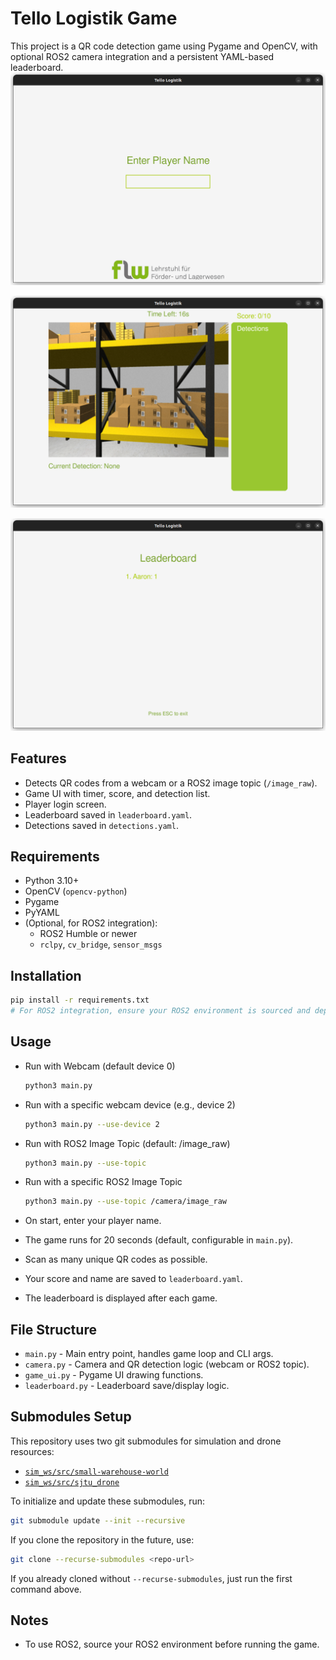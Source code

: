 # Tello Logistik Game

This project is a QR code detection game using Pygame and OpenCV, with optional ROS2 camera integration and a persistent YAML-based leaderboard.
![Splash](images/splash.png)

![GameUI](images/game_ui.png)

![Leaderboard](images/leaderboard.png)

## Features
- Detects QR codes from a webcam or a ROS2 image topic (`/image_raw`).
- Game UI with timer, score, and detection list.
- Player login screen.
- Leaderboard saved in `leaderboard.yaml`.
- Detections saved in `detections.yaml`.

## Requirements
- Python 3.10+
- OpenCV (`opencv-python`)
- Pygame
- PyYAML
- (Optional, for ROS2 integration):
  - ROS2 Humble or newer
  - `rclpy`, `cv_bridge`, `sensor_msgs`

## Installation
```bash
pip install -r requirements.txt
# For ROS2 integration, ensure your ROS2 environment is sourced and dependencies installed
```

## Usage

- Run with Webcam (default device 0)
    ```bash
    python3 main.py
    ```

-  Run with a specific webcam device (e.g., device 2)
    ```bash
    python3 main.py --use-device 2
    ```

- Run with ROS2 Image Topic (default: /image_raw)
    ```bash
    python3 main.py --use-topic
    ```

- Run with a specific ROS2 Image Topic
    ```bash
    python3 main.py --use-topic /camera/image_raw
    ```

- On start, enter your player name.
- The game runs for 20 seconds (default, configurable in `main.py`).
- Scan as many unique QR codes as possible.
- Your score and name are saved to `leaderboard.yaml`.
- The leaderboard is displayed after each game.

## File Structure
- `main.py` - Main entry point, handles game loop and CLI args.
- `camera.py` - Camera and QR detection logic (webcam or ROS2 topic).
- `game_ui.py` - Pygame UI drawing functions.
- `leaderboard.py` - Leaderboard save/display logic.

## Submodules Setup

This repository uses two git submodules for simulation and drone resources:

- [`sim_ws/src/small-warehouse-world`](https://github.com/FLW-TUDO/small-warehouse-world)
- [`sim_ws/src/sjtu_drone`](https://github.com/NovoG93/sjtu_drone)

To initialize and update these submodules, run:

```bash
git submodule update --init --recursive
```

If you clone the repository in the future, use:

```bash
git clone --recurse-submodules <repo-url>
```

If you already cloned without `--recurse-submodules`, just run the first command above.

## Notes
- To use ROS2, source your ROS2 environment before running the game.
